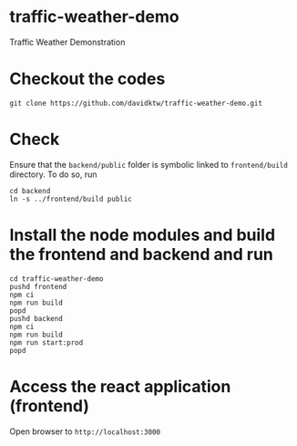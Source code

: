 # traffic-weather-demo
Traffic Weather Demonstration

# Checkout the codes
```
git clone https://github.com/davidktw/traffic-weather-demo.git
```

# Check
Ensure that the `backend/public` folder is symbolic linked to `frontend/build` directory.
To do so, run
```
cd backend
ln -s ../frontend/build public
```

# Install the node modules and build the frontend and backend and run
```
cd traffic-weather-demo
pushd frontend
npm ci
npm run build
popd 
pushd backend
npm ci
npm run build
npm run start:prod
popd 
```

# Access the react application (frontend)
Open browser to `http://localhost:3000`
